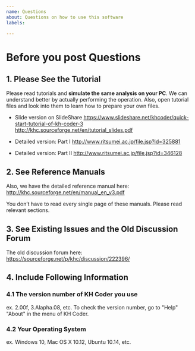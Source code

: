 ```yaml
---
name: Questions
about: Questions on how to use this software
labels: 

---
```


# Before you post Questions

## 1. Please See the Tutorial

Please read tutorials and **simulate the same analysis on your PC**. We can understand better by actually performing the operation. Also, open tutorial files and look into them to learn how to prepare your own files.

* Slide version on SlideShare
https://www.slideshare.net/khcoder/quick-start-tutorial-of-kh-coder-3
http://khc.sourceforge.net/en/tutorial_slides.pdf

* Detailed version: Part I
http://www.ritsumei.ac.jp/file.jsp?id=325881

* Detailed version: Part II
http://www.ritsumei.ac.jp/file.jsp?id=346128

## 2. See Reference Manuals

Also, we have the detailed reference manual here:
http://khc.sourceforge.net/en/manual_en_v3.pdf

You don’t have to read every single page of these manuals. Please read relevant sections.

## 3. See Existing Issues and the Old Discussion Forum

The old discussion forum here:
https://sourceforge.net/p/khc/discussion/222396/

## 4. Include Following Information

### 4.1 The version number of KH Coder you use
ex. 2.00f, 3.Alapha.08, etc. To check the version number, go to "Help" "About" in the menu of KH Coder.

### 4.2  Your Operating System
ex. Windows 10, Mac OS X 10.12, Ubuntu 10.14, etc.
